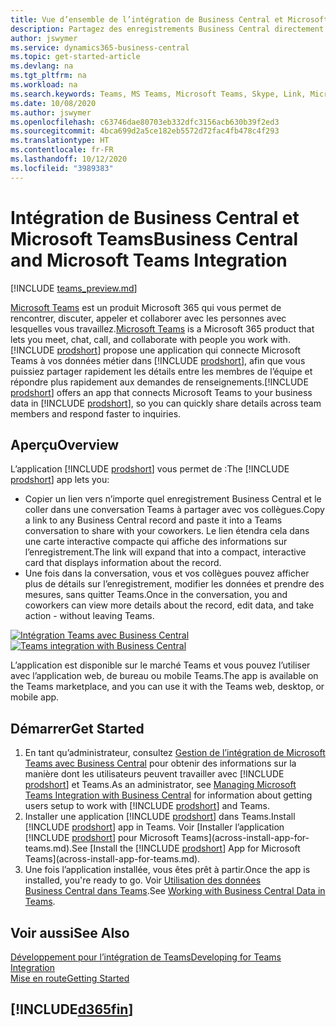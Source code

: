 ```yaml
---
title: Vue d’ensemble de l’intégration de Business Central et Microsoft Teams | Microsoft Docs
description: Partagez des enregistrements Business Central directement dans une conversation Teams.
author: jswymer
ms.service: dynamics365-business-central
ms.topic: get-started-article
ms.devlang: na
ms.tgt_pltfrm: na
ms.workload: na
ms.search.keywords: Teams, MS Teams, Microsoft Teams, Skype, Link, Microsoft 365, collaborate, collaboration, teamwork
ms.date: 10/08/2020
ms.author: jswymer
ms.openlocfilehash: c63746dae80703eb332dfc3156acb630b39f2ed3
ms.sourcegitcommit: 4bca699d2a5ce182eb5572d72fac4fb478c4f293
ms.translationtype: HT
ms.contentlocale: fr-FR
ms.lasthandoff: 10/12/2020
ms.locfileid: "3989383"
---
```

# <a name="business-central-and-microsoft-teams-integration"></a><span data-ttu-id="553fb-103">Intégration de Business Central et Microsoft Teams</span><span class="sxs-lookup"><span data-stu-id="553fb-103">Business Central and Microsoft Teams Integration</span></span>

[!INCLUDE [teams_preview.md](includes/teams_preview.md)]

<span data-ttu-id="553fb-104">[Microsoft Teams](https://www.microsoft.com/en-us/microsoft-365/microsoft-teams) est un produit Microsoft 365 qui vous permet de rencontrer, discuter, appeler et collaborer avec les personnes avec lesquelles vous travaillez.</span><span class="sxs-lookup"><span data-stu-id="553fb-104">[Microsoft Teams](https://www.microsoft.com/en-us/microsoft-365/microsoft-teams) is a Microsoft 365 product that lets you meet, chat, call, and collaborate with people you work with.</span></span> <span data-ttu-id="553fb-105">[!INCLUDE [prodshort](includes/prodshort.md)] propose une application qui connecte Microsoft Teams à vos données métier dans [!INCLUDE [prodshort](includes/prodshort.md)], afin que vous puissiez partager rapidement les détails entre les membres de l’équipe et répondre plus rapidement aux demandes de renseignements.</span><span class="sxs-lookup"><span data-stu-id="553fb-105">[!INCLUDE [prodshort](includes/prodshort.md)] offers an app that connects Microsoft Teams to your business data in [!INCLUDE [prodshort](includes/prodshort.md)], so you can quickly share details across team members and respond faster to inquiries.</span></span>

## <a name="overview"></a><span data-ttu-id="553fb-106">Aperçu</span><span class="sxs-lookup"><span data-stu-id="553fb-106">Overview</span></span>

<span data-ttu-id="553fb-107">L’application [!INCLUDE [prodshort](includes/prodshort.md)] vous permet de :</span><span class="sxs-lookup"><span data-stu-id="553fb-107">The [!INCLUDE [prodshort](includes/prodshort.md)] app lets you:</span></span>

- <span data-ttu-id="553fb-108">Copier un lien vers n’importe quel enregistrement Business Central et le coller dans une conversation Teams à partager avec vos collègues.</span><span class="sxs-lookup"><span data-stu-id="553fb-108">Copy a link to any Business Central record and paste it into a Teams conversation to share with your coworkers.</span></span> <span data-ttu-id="553fb-109">Le lien étendra cela dans une carte interactive compacte qui affiche des informations sur l’enregistrement.</span><span class="sxs-lookup"><span data-stu-id="553fb-109">The link will expand that into a compact, interactive card that displays information about the record.</span></span>
- <span data-ttu-id="553fb-110">Une fois dans la conversation, vous et vos collègues pouvez afficher plus de détails sur l’enregistrement, modifier les données et prendre des mesures, sans quitter Teams.</span><span class="sxs-lookup"><span data-stu-id="553fb-110">Once in the conversation, you and coworkers can view more details about the record, edit data, and take action - without leaving Teams.</span></span>

<span data-ttu-id="553fb-111">[![Intégration Teams avec Business Central](media/teams-intro-v3.png)](media/teams-intro-v3.png#lightbox)</span><span class="sxs-lookup"><span data-stu-id="553fb-111">[![Teams integration with Business Central](media/teams-intro-v3.png)](media/teams-intro-v3.png#lightbox)</span></span>

<span data-ttu-id="553fb-112">L’application est disponible sur le marché Teams et vous pouvez l’utiliser avec l’application web, de bureau ou mobile Teams.</span><span class="sxs-lookup"><span data-stu-id="553fb-112">The app is available on the Teams marketplace, and you can use it with the Teams web, desktop, or mobile app.</span></span>

## <a name="get-started"></a><span data-ttu-id="553fb-113">Démarrer</span><span class="sxs-lookup"><span data-stu-id="553fb-113">Get Started</span></span>

1. <span data-ttu-id="553fb-114">En tant qu’administrateur, consultez [Gestion de l’intégration de Microsoft Teams avec Business Central](admin-teams-integration.md) pour obtenir des informations sur la manière dont les utilisateurs peuvent travailler avec [!INCLUDE [prodshort](includes/prodshort.md)] et Teams.</span><span class="sxs-lookup"><span data-stu-id="553fb-114">As an administrator, see [Managing Microsoft Teams Integration with Business Central](admin-teams-integration.md) for information about getting users setup to work with [!INCLUDE [prodshort](includes/prodshort.md)] and Teams.</span></span>
2. <span data-ttu-id="553fb-115">Installer une application [!INCLUDE [prodshort](includes/prodshort.md)] dans Teams.</span><span class="sxs-lookup"><span data-stu-id="553fb-115">Install [!INCLUDE [prodshort](includes/prodshort.md)] app in Teams.</span></span> <span data-ttu-id="553fb-116">Voir [Installer l’application [!INCLUDE [prodshort](includes/prodshort.md)] pour Microsoft Teams](across-install-app-for-teams.md).</span><span class="sxs-lookup"><span data-stu-id="553fb-116">See [Install the [!INCLUDE [prodshort](includes/prodshort.md)] App for Microsoft Teams](across-install-app-for-teams.md).</span></span>
3. <span data-ttu-id="553fb-117">Une fois l’application installée, vous êtes prêt à partir.</span><span class="sxs-lookup"><span data-stu-id="553fb-117">Once the app is installed, you're ready to go.</span></span> <span data-ttu-id="553fb-118">Voir [Utilisation des données Business Central dans Teams](across-working-with-teams.md).</span><span class="sxs-lookup"><span data-stu-id="553fb-118">See [Working with Business Central Data in Teams](across-working-with-teams.md).</span></span> 

## <a name="see-also"></a><span data-ttu-id="553fb-119">Voir aussi</span><span class="sxs-lookup"><span data-stu-id="553fb-119">See Also</span></span>

[<span data-ttu-id="553fb-120">Développement pour l’intégration de Teams</span><span class="sxs-lookup"><span data-stu-id="553fb-120">Developing for Teams Integration</span></span>](/dynamics365/business-central/dev-itpro/developer/devenv-develop-for-teams)  
[<span data-ttu-id="553fb-121">Mise en route</span><span class="sxs-lookup"><span data-stu-id="553fb-121">Getting Started</span></span>](product-get-started.md)  
## [!INCLUDE[d365fin](includes/free_trial_md.md)]  
